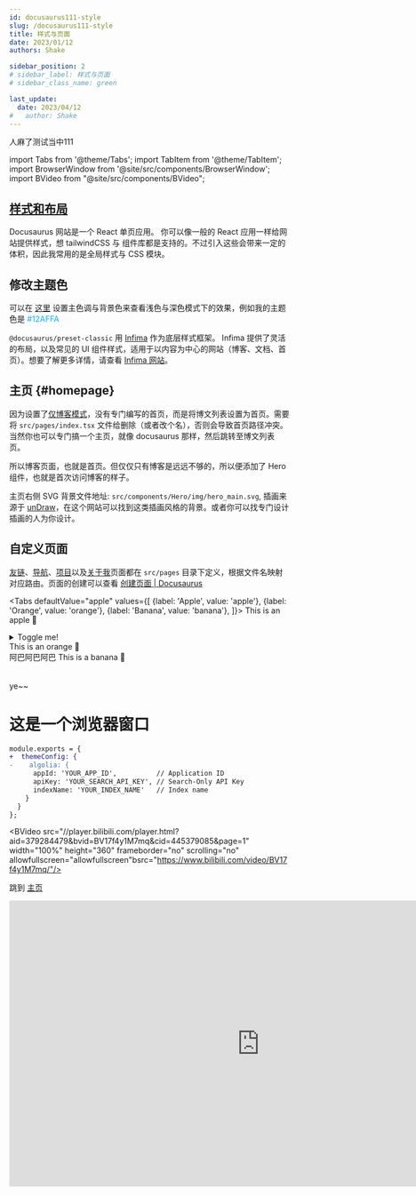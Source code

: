```yaml
---
id: docusaurus111-style
slug: /docusaurus111-style
title: 样式与页面
date: 2023/01/12
authors: Shake

sidebar_position: 2
# sidebar_label: 样式与页面
# sidebar_class_name: green

last_update:
  date: 2023/04/12
#   author: Shake
---
```


人麻了测试当中111

import Tabs from '@theme/Tabs';
import TabItem from '@theme/TabItem';
import BrowserWindow from '@site/src/components/BrowserWindow';
import BVideo from "@site/src/components/BVideo";

## [样式和布局](https://docusaurus.io/zh-CN/docs/styling-layout#styling-your-site-with-infima)

Docusaurus 网站是一个 React 单页应用。 你可以像一般的 React 应用一样给网站提供样式，想 tailwindCSS 与 组件库都是支持的。不过引入这些会带来一定的体积，因此我常用的是全局样式与 CSS 模块。

## 修改主题色

可以在 [这里](https://docusaurus.io/zh-CN/docs/styling-layout#styling-your-site-with-infima) 设置主色调与背景色来查看浅色与深色模式下的效果，例如我的主题色是 <font color="#12AFFA">#12AFFA</font>

`@docusaurus/preset-classic` 用 [Infima](https://infima.dev/) 作为底层样式框架。 Infima 提供了灵活的布局，以及常见的 UI 组件样式，适用于以内容为中心的网站（博客、文档、首页）。想要了解更多详情，请查看 [Infima 网站](https://infima.dev/)。

## 主页 {#homepage}

因为设置了[仅博客模式](https://docusaurus.io/zh-CN/docs/blog#blog-only-mode)，没有专门编写的首页，而是将博文列表设置为首页。需要将 `src/pages/index.tsx` 文件给删除（或者改个名），否则会导致首页路径冲突。当然你也可以专门搞一个主页，就像 docusaurus 那样，然后跳转至博文列表页。

所以博客页面，也就是首页。但仅仅只有博客是远远不够的，所以便添加了 Hero 组件，也就是首次访问博客的样子。

主页右侧 SVG 背景文件地址: `src/components/Hero/img/hero_main.svg`, 插画来源于 [unDraw](https://undraw.co/illustrations)，在这个网站可以找到这类插画风格的背景。或者你可以找专门设计插画的人为你设计。

## 自定义页面

[友链](/friends)、[导航](/website)、[项目](/project)以及[关于我](/about)页面都在 `src/pages` 目录下定义，根据文件名映射对应路由。页面的创建可以查看 [创建页面 | Docusaurus](https://docusaurus.io/zh-CN/docs/creating-pages)

<Tabs
defaultValue="apple"
values={[
    {label: 'Apple', value: 'apple'},
    {label: 'Orange', value: 'orange'},
    {label: 'Banana', value: 'banana'},
]}>
<TabItem value="apple">This is an apple 🍎
<details>
  <summary>Toggle me!</summary>
  <div>
    <div>This is the detailed content</div>
    <br/>
    <details>
      <summary>
        Nested toggle! Some surprise inside...
      </summary>
      <div>
        😲😲😲😲😲
      </div>
    </details>
  </div>
</details>
</TabItem>
<TabItem value="orange">This is an orange 🍊<br/>
          阿巴阿巴阿巴
</TabItem>
<TabItem value="banana">This is a banana 🍌<br/><br/><br/>ye~~</TabItem>
</Tabs>


<BrowserWindow minHeight={240} url="http://localhost:3000">

# 这是一个浏览器窗口 

</BrowserWindow>

````diff
module.exports = {
+  themeConfig: {
-    algolia: {
      appId: 'YOUR_APP_ID',          // Application ID
      apiKey: 'YOUR_SEARCH_API_KEY', // Search-Only API Key
      indexName: 'YOUR_INDEX_NAME'   // Index name
    }
  }
};
````

<!-- import HyperLink from "@site/src/components/HyperLink"; -->

<!-- - <HyperLink type="external" link="https://www.cordcloud.biz/">
    CordCloud &nbsp;
  </HyperLink>

- <HyperLink type="external" link="https://cyoooo.co/">
    KuLi &nbsp;
  </HyperLink>
  （从 2022/6/10 使用至 2022/7/20） -->

<BVideo src="//player.bilibili.com/player.html?aid=379284479&bvid=BV17f4y1M7mq&cid=445379085&page=1" width="100%" height="360" frameborder="no" scrolling="no" allowfullscreen="allowfullscreen"bsrc="https://www.bilibili.com/video/BV17f4y1M7mq/"/>

跳到 [主页](#homepage) 

<!-- import Shortcut from "@site/src/components/Shortcut/index"; -->

<!-- <div>
  <Shortcut>ctrl</Shortcut> + <Shortcut>C</Shortcut>
</div> -->

<iframe width="900" height="515" src="https://www.bilibili.com/video/BV1rg411x7Z8/?spm_id_from=333.1007.tianma.9-1-31.click&vd_source=e08c248aced8612d6c81f01b1dad03c3" title="YouTube video player" frameborder="0" allow="accelerometer; autoplay; clipboard-write; encrypted-media; gyroscope; picture-in-picture" allowfullscreen></iframe>
